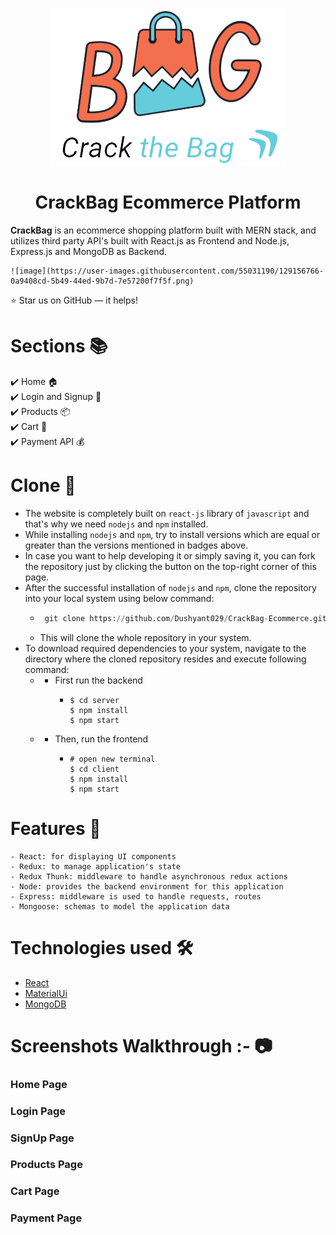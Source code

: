 <p align="center">
    <img src="https://github.com/Dushyant029/CrackBag-Ecommerce/blob/b1eaaad846e70c0045cf094eba83b95ead7cf608/images/brand-ico.png?raw=true">
</p>

<h1 align="center">CrackBag Ecommerce Platform</h1>

**CrackBag** is an ecommerce shopping platform built with MERN stack, and utilizes third party API's built with React.js as Frontend and Node.js, Express.js and MongoDB as Backend.

 
    ![image](https://user-images.githubusercontent.com/55031190/129156766-0a9408cd-5b49-44ed-9b7d-7e57200f7f5f.png)
 

⭐ Star us on GitHub — it helps!


# Sections 📚

✔️ Home 🏠\
✔️ Login and Signup 🔐\
✔️ Products 📦\
✔️ Cart 🛒\
✔️ Payment API 💰

# Clone 📑

- The website is completely built on `react-js` library of `javascript` and that's why we need `nodejs` and `npm` installed.
- While installing `nodejs` and `npm`, try to install versions which are equal or greater than the versions mentioned in badges above.
- In case you want to help developing it or simply saving it, you can fork the repository just by clicking the button on the top-right corner of this page.
- After the successful installation of `nodejs` and `npm`, clone the repository into your local system using below command:
  - ```python
     git clone https://github.com/Dushyant029/CrackBag-Ecommerce.git
    ```
  - This will clone the whole repository in your system.
- To download required dependencies to your system, navigate to the directory where the cloned repository resides and execute following command:
  - - First run the backend
        - ```
          $ cd server
          $ npm install
          $ npm start
          ```
  - - Then, run the frontend
        - ```
          # open new terminal
          $ cd client
          $ npm install
          $ npm start
          ```

# Features 🔌

    - React: for displaying UI components
    - Redux: to manage application's state
    - Redux Thunk: middleware to handle asynchronous redux actions
    - Node: provides the backend environment for this application
    - Express: middleware is used to handle requests, routes
    - Mongoose: schemas to model the application data

# Technologies used 🛠️

- [React](https://reactjs.org/)
- [MaterialUi](https://material-ui.com/)
- [MongoDB](https://www.mongodb.com/)

# Screenshots Walkthrough :- 📷

### Home Page


### Login Page


### SignUp Page


### Products Page


### Cart Page


### Payment Page





